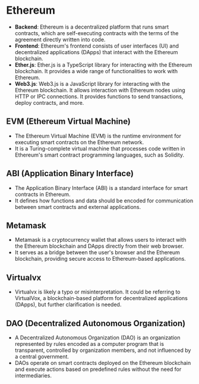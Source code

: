 # Ethereum

- **Backend**: Ethereum is a decentralized platform that runs smart contracts, which are self-executing contracts with the terms of the agreement directly written into code.
- **Frontend**: Ethereum's frontend consists of user interfaces (UI) and decentralized applications (DApps) that interact with the Ethereum blockchain.
- **Ether.js**: Ether.js is a TypeScript library for interacting with the Ethereum blockchain. It provides a wide range of functionalities to work with Ethereum.
- **Web3.js**: Web3.js is a JavaScript library for interacting with the Ethereum blockchain. It allows interaction with Ethereum nodes using HTTP or IPC connections. It provides functions to send transactions, deploy contracts, and more.

## EVM (Ethereum Virtual Machine)

- The Ethereum Virtual Machine (EVM) is the runtime environment for executing smart contracts on the Ethereum network.
- It is a Turing-complete virtual machine that processes code written in Ethereum's smart contract programming languages, such as Solidity.

## ABI (Application Binary Interface)

- The Application Binary Interface (ABI) is a standard interface for smart contracts in Ethereum.
- It defines how functions and data should be encoded for communication between smart contracts and external applications.

## Metamask

- Metamask is a cryptocurrency wallet that allows users to interact with the Ethereum blockchain and DApps directly from their web browser.
- It serves as a bridge between the user's browser and the Ethereum blockchain, providing secure access to Ethereum-based applications.

## Virtualvx

- Virtualvx is likely a typo or misinterpretation. It could be referring to VirtualVox, a blockchain-based platform for decentralized applications (DApps), but further clarification is needed.

## DAO (Decentralized Autonomous Organization)

- A Decentralized Autonomous Organization (DAO) is an organization represented by rules encoded as a computer program that is transparent, controlled by organization members, and not influenced by a central government.
- DAOs operate on smart contracts deployed on the Ethereum blockchain and execute actions based on predefined rules without the need for intermediaries.
